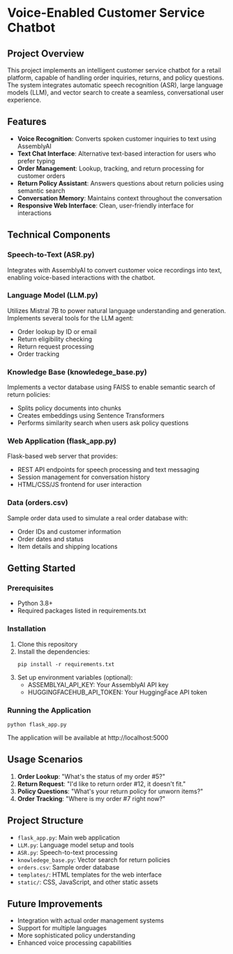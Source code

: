 # Voice-Enabled Customer Service Chatbot

## Project Overview
This project implements an intelligent customer service chatbot for a retail platform, capable of handling order inquiries, returns, and policy questions. The system integrates automatic speech recognition (ASR), large language models (LLM), and vector search to create a seamless, conversational user experience.

## Features
- **Voice Recognition**: Converts spoken customer inquiries to text using AssemblyAI
- **Text Chat Interface**: Alternative text-based interaction for users who prefer typing
- **Order Management**: Lookup, tracking, and return processing for customer orders
- **Return Policy Assistant**: Answers questions about return policies using semantic search
- **Conversation Memory**: Maintains context throughout the conversation
- **Responsive Web Interface**: Clean, user-friendly interface for interactions

## Technical Components

### Speech-to-Text (ASR.py)
Integrates with AssemblyAI to convert customer voice recordings into text, enabling voice-based interactions with the chatbot.

### Language Model (LLM.py)
Utilizes Mistral 7B to power natural language understanding and generation. Implements several tools for the LLM agent:
- Order lookup by ID or email
- Return eligibility checking
- Return request processing
- Order tracking

### Knowledge Base (knowledege_base.py)
Implements a vector database using FAISS to enable semantic search of return policies:
- Splits policy documents into chunks
- Creates embeddings using Sentence Transformers
- Performs similarity search when users ask policy questions

### Web Application (flask_app.py)
Flask-based web server that provides:
- REST API endpoints for speech processing and text messaging
- Session management for conversation history
- HTML/CSS/JS frontend for user interaction

### Data (orders.csv)
Sample order data used to simulate a real order database with:
- Order IDs and customer information
- Order dates and status
- Item details and shipping locations

## Getting Started

### Prerequisites
- Python 3.8+
- Required packages listed in requirements.txt

### Installation
1. Clone this repository
2. Install the dependencies:
   ```
   pip install -r requirements.txt
   ```
3. Set up environment variables (optional):
   - ASSEMBLYAI_API_KEY: Your AssemblyAI API key
   - HUGGINGFACEHUB_API_TOKEN: Your HuggingFace API token

### Running the Application
```
python flask_app.py
```
The application will be available at http://localhost:5000

## Usage Scenarios
1. **Order Lookup**: "What's the status of my order #5?"
2. **Return Request**: "I'd like to return order #12, it doesn't fit."
3. **Policy Questions**: "What's your return policy for unworn items?"
4. **Order Tracking**: "Where is my order #7 right now?"

## Project Structure
- `flask_app.py`: Main web application
- `LLM.py`: Language model setup and tools
- `ASR.py`: Speech-to-text processing
- `knowledege_base.py`: Vector search for return policies
- `orders.csv`: Sample order database
- `templates/`: HTML templates for the web interface
- `static/`: CSS, JavaScript, and other static assets

## Future Improvements
- Integration with actual order management systems
- Support for multiple languages
- More sophisticated policy understanding
- Enhanced voice processing capabilities
